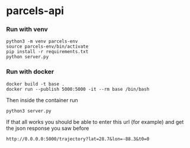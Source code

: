 # parcels-api
### Run with venv
```
python3 -m venv parcels-env
source parcels-env/bin/activate
pip install -r requirements.txt
python server.py
```
### Run with docker
```
docker build -t base .
docker run --publish 5000:5000 -it --rm base /bin/bash
```
Then inside the container run
```
python3 server.py
```
If that all works you should be able to enter this url (for example) and get the json response you saw before
```
http://0.0.0.0:5000/trajectory?lat=28.7&lon=-88.3&t0=0
```
